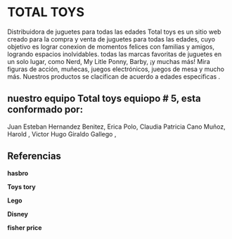 # TOTAL TOYS

Distribuidora de juguetes para todas las edades
Total toys es un sitio web creado para la compra y venta de juguetes para todas las edades, cuyo objetivo es lograr conexion de momentos felices con familias y amigos, logrando espacios inolvidables.  todas las marcas favoritas de juguetes en un solo lugar, como Nerd, My Litle Ponny, Barby, ¡y muchas más! Mira figuras de acción, muñecas, juegos electrónicos, juegos de mesa y mucho más. Nuestros productos se clacifican de acuerdo a edades especificas .


## nuestro equipo Total toys equiopo # 5, esta conformado por:
Juan Esteban Hernandez Benitez,
Erica Polo,
Claudia Patricia Cano Muñoz,
Harold ,
Victor Hugo Giraldo Gallego ,

## Referencias
**hasbro**

**Toys tory**

**Lego**

**Disney**

**fisher price**
